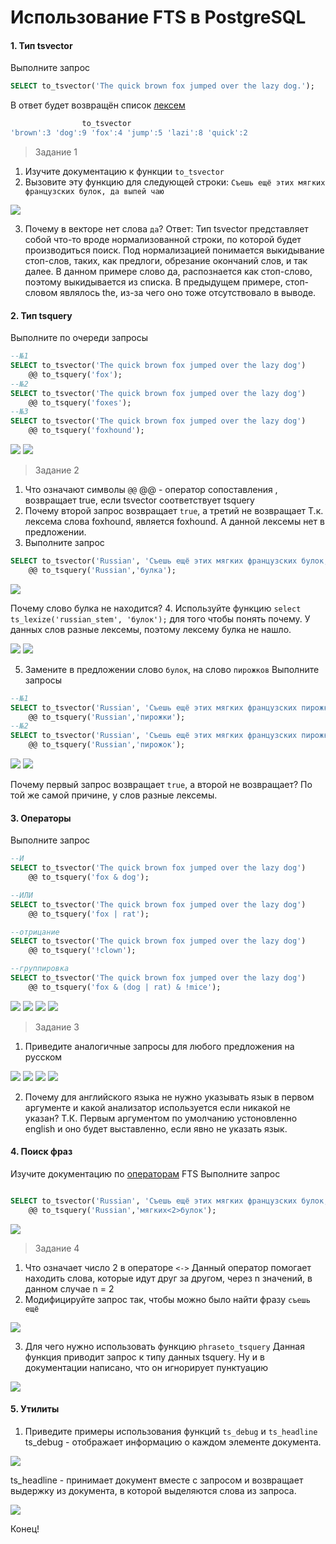 # Использование FTS в PostgreSQL
#### 1. Тип tsvector
Выполните запрос
```sql
SELECT to_tsvector('The quick brown fox jumped over the lazy dog.');
```
В ответ будет возвращён список [лексем](https://en.wikipedia.org/wiki/Lexeme)
```sql
                to_tsvector
'brown':3 'dog':9 'fox':4 'jump':5 'lazi':8 'quick':2
```

> Задание 1
1. Изучите документацию к функции `to_tsvector`
2. Вызовите эту функцию для следующей строки: `Съешь ещё этих мягких французских булок, да выпей чаю`

<img src = './screens/to_tsvector.png' />

3. Почему в векторе нет слова `да`?
Ответ: Тип tsvector представляет собой что-то вроде нормализованной строки, по которой будет производиться поиск. Под нормализацией понимается выкидывание стоп-слов, таких, как предлоги, обрезание окончаний слов, и так далее. В данном примере слово да, распознается как стоп-слово,
поэтому выкидывается из списка. В предыдущем примере, стоп-словом являлось the, из-за чего оно 
тоже отсутствовало в выводе.

#### 2. Тип tsquery
Выполните по очереди запросы
```sql
--№1
SELECT to_tsvector('The quick brown fox jumped over the lazy dog')  
    @@ to_tsquery('fox');
--№2
SELECT to_tsvector('The quick brown fox jumped over the lazy dog')  
    @@ to_tsquery('foxes');
--№3 
SELECT to_tsvector('The quick brown fox jumped over the lazy dog')  
    @@ to_tsquery('foxhound');
```

<img src = './screens/3.png' />
<img src = './screens/4.png' />

> Задание 2
1. Что означают символы `@@`
@@ - оператор сопоставления , возвращает true, если tsvector соответствует tsquery
2. Почему второй запрос возвращает `true`, а третий не возвращает
Т.к. лексема слова foxhound, является foxhound. А данной лексемы нет в предложении.
3. Выполните запрос
```sql
SELECT to_tsvector('Russian', 'Съешь ещё этих мягких французских булок, да выпей чаю.')
    @@ to_tsquery('Russian','булка');
```

<img src = './screens/5.png' />

Почему слово булка не находится?
4. Используйте функцию `select ts_lexize('russian_stem', 'булок');` для того чтобы понять почему.
У данных слов разные лексемы, поэтому лексему булка не нашло.

<img src = './screens/6.png' />
<img src = './screens/7.png' />

5. Замените в предложении слово `булок`, на слово `пирожков`
Выполните запросы
```sql
--№1
SELECT to_tsvector('Russian', 'Съешь ещё этих мягких французских пирожков, да выпей чаю.')
    @@ to_tsquery('Russian','пирожки');
--№2
SELECT to_tsvector('Russian', 'Съешь ещё этих мягких французских пирожков, да выпей чаю.')
    @@ to_tsquery('Russian','пирожок');
```

<img src = './screens/8.png' />
<img src = './screens/9.png' />

Почему первый запрос возвращает `true`, а второй не возвращает?
По той же самой причине, у слов разные лексемы.

#### 3. Операторы
Выполните запрос
```sql
--И
SELECT to_tsvector('The quick brown fox jumped over the lazy dog')  
    @@ to_tsquery('fox & dog');

--ИЛИ
SELECT to_tsvector('The quick brown fox jumped over the lazy dog')  
    @@ to_tsquery('fox | rat');

--отрицание
SELECT to_tsvector('The quick brown fox jumped over the lazy dog')  
    @@ to_tsquery('!clown');

--группировка
SELECT to_tsvector('The quick brown fox jumped over the lazy dog')  
    @@ to_tsquery('fox & (dog | rat) & !mice');
```

<img src = './screens/10.png' />
<img src = './screens/11.png' />
<img src = './screens/12.png' />
<img src = './screens/13.png' />

> Задание 3
1. Приведите аналогичные запросы для любого предложения на русском

<img src = './screens/o1.png' />
<img src = './screens/o2.png' />
<img src = './screens/o3.png' />
<img src = './screens/o4.png' />

2. Почему для английского языка не нужно указывать язык в первом аргументе и какой анализатор используется если никакой не указан?
Т.К. Первым аргументом по умолчанию устоновленно english и оно будет выставленно, если явно не указать язык. 


#### 4. Поиск фраз
Изучите документацию по [операторам](https://www.postgresql.org/docs/current/functions-textsearch.html) FTS
Выполните запрос
```sql

SELECT to_tsvector('Russian', 'Съешь ещё этих мягких французских булок, да выпей чаю.')
    @@ to_tsquery('Russian','мягких<2>булок');
```

<img src = './screens/p1.png' />

> Задание 4
1. Что означает число 2 в операторе `<->`
Данный оператор помогает находить слова, которые идут друг за другом, через n значений, в данном случае n = 2
2. Модифицируйте запрос так, чтобы можно было найти фразу `съешь ещё`

<img src = './screens/p2.png' />

3. Для чего нужно использовать функцию `phraseto_tsquery`
Данная функция приводит запрос к типу данных tsquery. Ну и в документации написано, что он игнорирует пунктуацию

<img src = './screens/p3.png' />

#### 5. Утилиты
1. Приведите примеры использования функций `ts_debug` и  `ts_headline`
ts_debug - отображает информацию о каждом элементе документа.

<img src = './screens/f1.png' />

ts_headline - принимает документ вместе с запросом и возвращает выдержку из документа, в которой выделяются слова из запроса.

<img src = './screens/f2.png' />

Конец!
